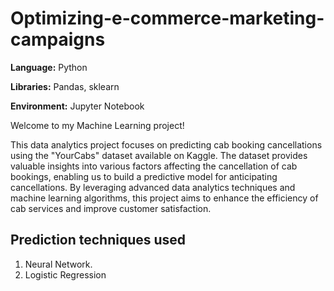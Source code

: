 # Optimizing-e-commerce-marketing-campaigns


**Language:** Python

**Libraries:** Pandas, sklearn

**Environment:** Jupyter Notebook 

Welcome to my Machine Learning project!

This data analytics project focuses on predicting cab booking cancellations using the "YourCabs" dataset available on Kaggle. The dataset provides valuable insights into various factors affecting the cancellation of cab bookings, enabling us to build a predictive model for anticipating cancellations. By leveraging advanced data analytics techniques and machine learning algorithms, this project aims to enhance the efficiency of cab services and improve customer satisfaction.

## Prediction techniques used

1. Neural Network.
2. Logistic Regression
